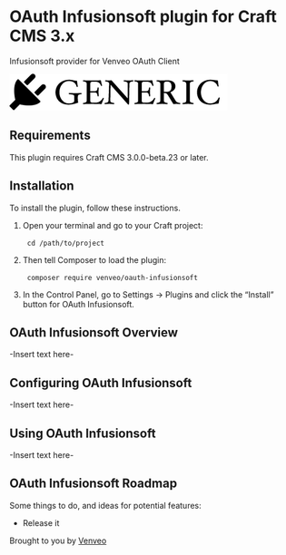# OAuth Infusionsoft plugin for Craft CMS 3.x

Infusionsoft provider for Venveo OAuth Client

![Screenshot](resources/img/plugin-logo.png)

## Requirements

This plugin requires Craft CMS 3.0.0-beta.23 or later.

## Installation

To install the plugin, follow these instructions.

1. Open your terminal and go to your Craft project:

        cd /path/to/project

2. Then tell Composer to load the plugin:

        composer require venveo/oauth-infusionsoft

3. In the Control Panel, go to Settings → Plugins and click the “Install” button for OAuth Infusionsoft.

## OAuth Infusionsoft Overview

-Insert text here-

## Configuring OAuth Infusionsoft

-Insert text here-

## Using OAuth Infusionsoft

-Insert text here-

## OAuth Infusionsoft Roadmap

Some things to do, and ideas for potential features:

* Release it

Brought to you by [Venveo](https://www.venveo.com)
